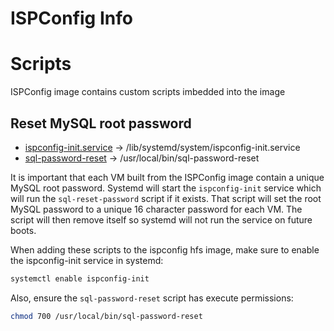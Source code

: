 ISPConfig Info
=======

# Scripts
ISPConfig image contains custom scripts imbedded into the image

## Reset MySQL root password
- [ispconfig-init.service](ispconfig-init.service) -> /lib/systemd/system/ispconfig-init.service  
- [sql-password-reset](sql-password-reset) -> /usr/local/bin/sql-password-reset  

It is important that each VM built from the ISPConfig image contain a unique
MySQL root password.  Systemd will start the `ispconfig-init` service which will
run the `sql-reset-password` script if it exists.  That script will set the root
MySQL password to a unique 16 character password for each VM.  The script will
then remove itself so systemd will not run the service on future boots.

When adding these scripts to the ispconfig hfs image, make sure to enable the ispconfig-init service in systemd:
```bash
systemctl enable ispconfig-init
```
Also, ensure the `sql-password-reset` script has execute permissions:
```bash
chmod 700 /usr/local/bin/sql-password-reset
```
